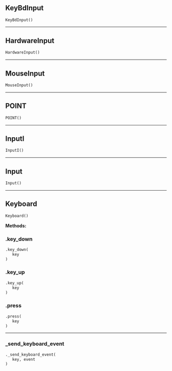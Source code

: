 #


## KeyBdInput
```python 
KeyBdInput()
```



----


## HardwareInput
```python 
HardwareInput()
```



----


## MouseInput
```python 
MouseInput()
```



----


## POINT
```python 
POINT()
```



----


## InputI
```python 
InputI()
```



----


## Input
```python 
Input()
```



----


## Keyboard
```python 
Keyboard()
```




**Methods:**


### .key_down
```python
.key_down(
   key
)
```


### .key_up
```python
.key_up(
   key
)
```


### .press
```python
.press(
   key
)
```


----


### _send_keyboard_event
```python
._send_keyboard_event(
   key, event
)
```

